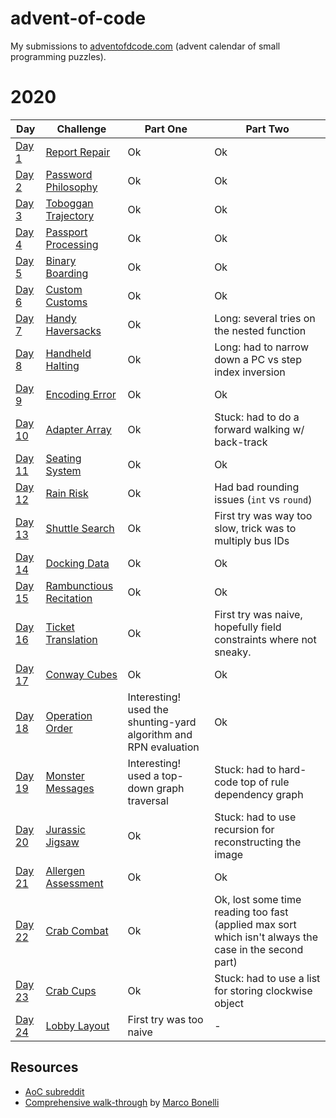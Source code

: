 # advent-of-code

My submissions to [adventofdcode.com](https://adventofcode.com/) (advent calendar of small programming puzzles).

# 2020

Day | Challenge | Part One | Part Two
--- | --- | --- | ---
[Day 1](./2020/day-1) | [Report Repair](./2020/day-1/README.md) | Ok | Ok
[Day 2](./2020/day-2) | [Password Philosophy](./2020/day-2/README.md) | Ok | Ok
[Day 3](./2020/day-3) | [Toboggan Trajectory](./2020/day-3/README.md) | Ok | Ok
[Day 4](./2020/day-4) | [Passport Processing](./2020/day-4/README.md) | Ok | Ok
[Day 5](./2020/day-5) | [Binary Boarding](./2020/day-5/README.md) | Ok | Ok
[Day 6](./2020/day-6) | [Custom Customs](./2020/day-6/README.md) | Ok | Ok
[Day 7](./2020/day-7) | [Handy Haversacks](./2020/day-7/README.md) | Ok | Long: several tries on the nested function
[Day 8](./2020/day-8) | [Handheld Halting](./2020/day-8/README.md) | Ok | Long: had to narrow down a PC vs step index inversion
[Day 9](./2020/day-9) | [Encoding Error](./2020/day-9/README.md) | Ok | Ok
[Day 10](./2020/day-10) | [Adapter Array](./2020/day-10/README.md) | Ok | Stuck: had to do a forward walking w/ back-track
[Day 11](./2020/day-11) | [Seating System](./2020/day-11/README.md) | Ok | Ok
[Day 12](./2020/day-12) | [Rain Risk](./2020/day-12/README.md) | Ok | Had bad rounding issues (``int`` vs ``round``)
[Day 13](./2020/day-13) | [Shuttle Search](./2020/day-13/README.md) | Ok | First try was way too slow, trick was to multiply bus IDs
[Day 14](./2020/day-14) | [Docking Data](./2020/day-14/README.md) | Ok | Ok
[Day 15](./2020/day-15) | [Rambunctious Recitation](./2020/day-15/README.md) | Ok | Ok
[Day 16](./2020/day-16) | [Ticket Translation](./2020/day-16/README.md) | Ok | First try was naive, hopefully field constraints where not sneaky. 
[Day 17](./2020/day-17) | [Conway Cubes](./2020/day-17/README.md) | Ok | Ok
[Day 18](./2020/day-18) | [Operation Order](./2020/day-18/README.md) | Interesting! used the shunting-yard algorithm and RPN evaluation | Ok
[Day 19](./2020/day-19) | [Monster Messages](./2020/day-19/README.md) | Interesting! used a top-down graph traversal | Stuck: had to hard-code top of rule dependency graph 
[Day 20](./2020/day-20) | [Jurassic Jigsaw](./2020/day-20/README.md) | Ok | Stuck: had to use recursion for reconstructing the image
[Day 21](./2020/day-21) | [Allergen Assessment](./2020/day-21/README.md) | Ok | Ok
[Day 22](./2020/day-22) | [Crab Combat](./2020/day-22/README.md) | Ok | Ok, lost some time reading too fast (applied max sort which isn't always the case in the second part)
[Day 23](./2020/day-23) | [Crab Cups](./2020/day-23/README.md) | Ok | Stuck: had to use a list for storing clockwise object
[Day 24](./2020/day-24) | [Lobby Layout](./2020/day-24/README.md) | First try was too naive | -

## Resources

* [AoC subreddit](https://www.reddit.com/r/adventofcode/)
* [Comprehensive walk-through](https://github.com/mebeim/aoc/blob/master/2020/README.md) by [Marco Bonelli](https://github.com/mebeim)
